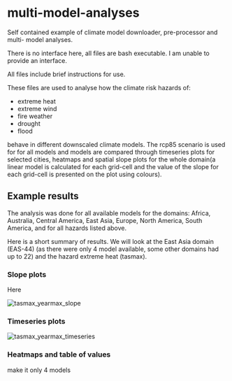 # multi-model-analyses

Self contained example of climate model downloader, pre-processor and multi-
model analyses.

There is no interface here, all files are bash executable. I am unable to
provide an interface.

All files include brief instructions for use.

These files are used to analyse how the climate risk hazards of:

- extreme heat
- extreme wind
- fire weather
- drought
- flood

behave in different downscaled climate models. The rcp85 scenario is used for
for all models and models are compared through timeseries plots for selected cities, heatmaps and
spatial slope plots for the whole domain(a linear model is calculated for each grid-cell and the
value of the slope for each grid-cell is presented on the plot using colours).


## Example results

The analysis was done for all available models for the domains: Africa, Australia, Central America, East Asia, Europe, North America, South America, and for all hazards listed above.

Here is a short summary of results. We will look at the East Asia domain (EAS-44) (as there were only 4 model available, some other domains had up to 22) and the hazard extreme heat (tasmax).

### Slope plots

Here 

![tasmax_yearmax_slope](https://user-images.githubusercontent.com/48542067/132932534-7c76211c-7b65-490a-a8d5-e5eb063782e7.png)

### Timeseries plots

![tasmax_yearmax_timeseries](https://user-images.githubusercontent.com/48542067/132932548-0ea96b42-22c6-4e73-9f65-78ebf55b2d8d.png)

### Heatmaps and table of values

make it only 4 models
